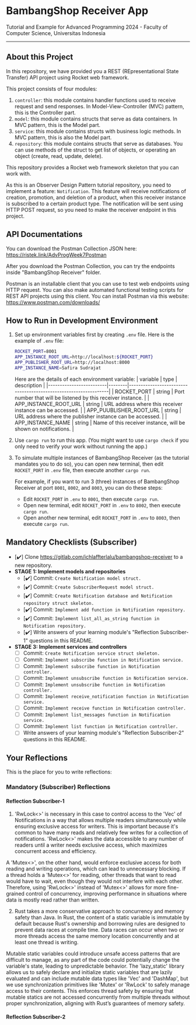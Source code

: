 # BambangShop Receiver App
Tutorial and Example for Advanced Programming 2024 - Faculty of Computer Science, Universitas Indonesia

---

## About this Project
In this repository, we have provided you a REST (REpresentational State Transfer) API project using Rocket web framework.

This project consists of four modules:
1.  `controller`: this module contains handler functions used to receive request and send responses.
    In Model-View-Controller (MVC) pattern, this is the Controller part.
2.  `model`: this module contains structs that serve as data containers.
    In MVC pattern, this is the Model part.
3.  `service`: this module contains structs with business logic methods.
    In MVC pattern, this is also the Model part.
4.  `repository`: this module contains structs that serve as databases.
    You can use methods of the struct to get list of objects, or operating an object (create, read, update, delete).

This repository provides a Rocket web framework skeleton that you can work with.

As this is an Observer Design Pattern tutorial repository, you need to implement a feature: `Notification`.
This feature will receive notifications of creation, promotion, and deletion of a product, when this receiver instance is subscribed to a certain product type.
The notification will be sent using HTTP POST request, so you need to make the receiver endpoint in this project.

## API Documentations

You can download the Postman Collection JSON here: https://ristek.link/AdvProgWeek7Postman

After you download the Postman Collection, you can try the endpoints inside "BambangShop Receiver" folder.

Postman is an installable client that you can use to test web endpoints using HTTP request.
You can also make automated functional testing scripts for REST API projects using this client.
You can install Postman via this website: https://www.postman.com/downloads/

## How to Run in Development Environment
1.  Set up environment variables first by creating `.env` file.
    Here is the example of `.env` file:
    ```bash
    ROCKET_PORT=8001
    APP_INSTANCE_ROOT_URL=http://localhost:${ROCKET_PORT}
    APP_PUBLISHER_ROOT_URL=http://localhost:8000
    APP_INSTANCE_NAME=Safira Sudrajat
    ```
    Here are the details of each environment variable:
    | variable                | type   | description                                                     |
    |-------------------------|--------|-----------------------------------------------------------------|
    | ROCKET_PORT             | string | Port number that will be listened by this receiver instance.    |
    | APP_INSTANCE_ROOT_URL   | string | URL address where this receiver instance can be accessed.       |
    | APP_PUUBLISHER_ROOT_URL | string | URL address where the publisher instance can be accessed.       |
    | APP_INSTANCE_NAME       | string | Name of this receiver instance, will be shown on notifications. |
2.  Use `cargo run` to run this app.
    (You might want to use `cargo check` if you only need to verify your work without running the app.)
3.  To simulate multiple instances of BambangShop Receiver (as the tutorial mandates you to do so),
    you can open new terminal, then edit `ROCKET_PORT` in `.env` file, then execute another `cargo run`.

    For example, if you want to run 3 (three) instances of BambangShop Receiver at port `8001`, `8002`, and `8003`, you can do these steps:
    -   Edit `ROCKET_PORT` in `.env` to `8001`, then execute `cargo run`.
    -   Open new terminal, edit `ROCKET_PORT` in `.env` to `8002`, then execute `cargo run`.
    -   Open another new terminal, edit `ROCKET_PORT` in `.env` to `8003`, then execute `cargo run`.

## Mandatory Checklists (Subscriber)
-   [✔️] Clone https://gitlab.com/ichlaffterlalu/bambangshop-receiver to a new repository.
-   **STAGE 1: Implement models and repositories**
    -   [✔️] Commit: `Create Notification model struct.`
    -   [✔️] Commit: `Create SubscriberRequest model struct.`
    -   [✔️] Commit: `Create Notification database and Notification repository struct skeleton.`
    -   [✔️] Commit: `Implement add function in Notification repository.`
    -   [✔️] Commit: `Implement list_all_as_string function in Notification repository.`
    -   [✔️] Write answers of your learning module's "Reflection Subscriber-1" questions in this README.
-   **STAGE 3: Implement services and controllers**
    -   [ ] Commit: `Create Notification service struct skeleton.`
    -   [ ] Commit: `Implement subscribe function in Notification service.`
    -   [ ] Commit: `Implement subscribe function in Notification controller.`
    -   [ ] Commit: `Implement unsubscribe function in Notification service.`
    -   [ ] Commit: `Implement unsubscribe function in Notification controller.`
    -   [ ] Commit: `Implement receive_notification function in Notification service.`
    -   [ ] Commit: `Implement receive function in Notification controller.`
    -   [ ] Commit: `Implement list_messages function in Notification service.`
    -   [ ] Commit: `Implement list function in Notification controller.`
    -   [ ] Write answers of your learning module's "Reflection Subscriber-2" questions in this README.

## Your Reflections
This is the place for you to write reflections:

### Mandatory (Subscriber) Reflections

#### Reflection Subscriber-1
1. 'RwLock<>' is necessary in this case to control access to the 'Vec' of Notifications in a way that allows multiple readers simultaneously while ensuring exclusive access for writers. This is important because it's common to have many reads and relatively few writes for a collection of notifications. 'RwLock<>' makes the data accessible to any number of readers until a writer needs exclusive access, which maximizes concurrent access and efficiency.

A 'Mutex<>', on the other hand, would enforce exclusive access for both reading and writing operations, which can lead to unnecessary blocking. If a thread holds a 'Mutex<>' for reading, other threads that want to read would have to wait, even though they would not interfere with each other. Therefore, using 'RwLock<>' instead of 'Mutex<>' allows for more fine-grained control of concurrency, improving performance in situations where data is mostly read rather than written.

2. Rust takes a more conservative approach to concurrency and memory safety than Java. In Rust, the content of a static variable is immutable by default because Rust's ownership and borrowing rules are designed to prevent data races at compile time. Data races can occur when two or more threads access the same memory location concurrently and at least one thread is writing.

Mutable static variables could introduce unsafe access patterns that are difficult to manage, as any part of the code could potentially change the variable's state, leading to unpredictable behavior. The 'lazy_static' library allows us to safely declare and initialize static variables that are lazily evaluated and can include mutable data types like 'Vec' and 'DashMap', but we use synchronization primitives like 'Mutex' or 'RwLock' to safely manage access to their contents. This enforces thread safety by ensuring that mutable statics are not accessed concurrently from multiple threads without proper synchronization, aligning with Rust’s guarantees of memory safety.

#### Reflection Subscriber-2
